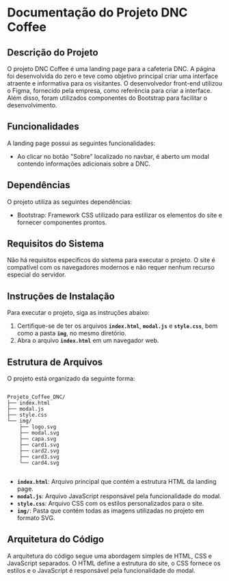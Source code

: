 # **Documentação do Projeto DNC Coffee**

## **Descrição do Projeto**

O projeto DNC Coffee é uma landing page para a cafeteria DNC. A página foi desenvolvida do zero e teve como objetivo principal criar uma interface atraente e informativa para os visitantes. O desenvolvedor front-end utilizou o Figma, fornecido pela empresa, como referência para criar a interface. Além disso, foram utilizados componentes do Bootstrap para facilitar o desenvolvimento.

## **Funcionalidades**

A landing page possui as seguintes funcionalidades:

- Ao clicar no botão "Sobre" localizado no navbar, é aberto um modal contendo informações adicionais sobre a DNC.

## **Dependências**

O projeto utiliza as seguintes dependências:

- Bootstrap: Framework CSS utilizado para estilizar os elementos do site e fornecer componentes prontos.

## **Requisitos do Sistema**

Não há requisitos específicos do sistema para executar o projeto. O site é compatível com os navegadores modernos e não requer nenhum recurso especial do servidor.

## **Instruções de Instalação**

Para executar o projeto, siga as instruções abaixo:

1. Certifique-se de ter os arquivos **`index.html`**, **`modal.js`** e **`style.css`**, bem como a pasta **`img`**, no mesmo diretório.
2. Abra o arquivo **`index.html`** em um navegador web.

## **Estrutura de Arquivos**

O projeto está organizado da seguinte forma:

```

Projeto_Coffee_DNC/
├── index.html
├── modal.js
├── style.css
└── img/
    ├── logo.svg
    ├── modal.svg
    ├── capa.svg
    ├── card1.svg
    ├── card2.svg
    ├── card3.svg
    └── card4.svg
	

```

- **`index.html`**: Arquivo principal que contém a estrutura HTML da landing page.
- **`modal.js`**: Arquivo JavaScript responsável pela funcionalidade do modal.
- **`style.css`**: Arquivo CSS com os estilos personalizados para o site.
- **`img/`**: Pasta que contém todas as imagens utilizadas no projeto em formato SVG.

## **Arquitetura do Código**

A arquitetura do código segue uma abordagem simples de HTML, CSS e JavaScript separados. O HTML define a estrutura do site, o CSS fornece os estilos e o JavaScript é responsável pela funcionalidade do modal.
